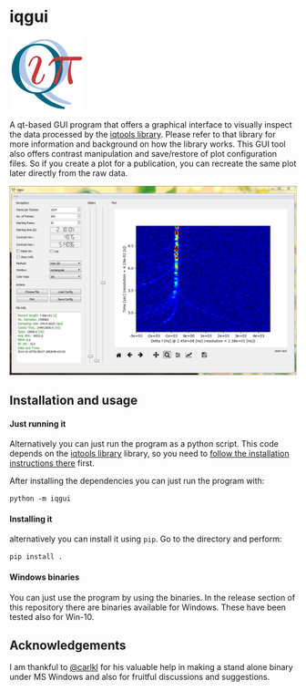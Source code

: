 # iqgui

<img src="https://raw.githubusercontent.com/xaratustrah/iqgui/master/iqgui/rsrc/icon.png" width="128">

A qt-based GUI program that offers a graphical interface to visually inspect the data processed by the [iqtools library](https://github.com/xaratustrah/iqtools). Please refer to that library for more information and background on how the library works. This GUI tool also offers contrast manipulation and save/restore of plot configuration files. So if you create a plot for a publication, you can recreate the same plot later directly from the raw data.

![iq_suite](https://raw.githubusercontent.com/xaratustrah/iqgui/master/iqgui/rsrc/screenshot.png)


## Installation and usage

#### Just running it

Alternatively you can just run the program as a python script. This code depends on the [iqtools library](https://github.com/xaratustrah/iqtools) library, so you need to [follow the installation instructions there](https://github.com/xaratustrah/iqtools#install--uninstall) first.

After installing the dependencies you can just run the program with:

    python -m iqgui

#### Installing it

alternatively you can install it using `pip`. Go to the directory and perform:

    pip install .


#### Windows binaries

You can just use the program by using the binaries. In the release section of this repository there are binaries available for Windows. These have been tested also for Win-10.

## Acknowledgements
I am thankful to [@carlkl](https://github.com/carlkl) for his valuable help in making a stand alone binary under MS Windows and also for fruitful discussions and suggestions.
